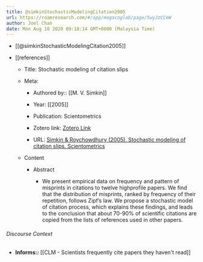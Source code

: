 ```yaml
---
title: @simkinStochasticModelingCitation2005
url: https://roamresearch.com/#/app/megacoglab/page/5wyJzCCeW
author: Joel Chan
date: Mon Aug 10 2020 09:18:14 GMT+0800 (Malaysia Time)
---
```


- [[@simkinStochasticModelingCitation2005]]
- [[references]]

    - Title: Stochastic modeling of citation slips

    - Meta:

        - Authored by:: [[M. V. Simkin]]

        - Year: [[2005]]

        - Publication: Scientometrics

        - Zotero link: [Zotero Link](zotero://select/items/1_4WBTME9Y)

        - URL: [Simkin & Roychowdhury (2005). Stochastic modeling of citation slips. Scientometrics](https://doi.org/10.1007/s11192-005-0028-2)

    - Content

        - Abstract

            - We present empirical data on frequency and pattern of misprints in citations to twelve highprofile papers. We find that the distribution of misprints, ranked by frequency of their repetition, follows Zipf’s law. We propose a stochastic model of citation process, which explains these findings, and leads to the conclusion that about 70-90% of scientific citations are copied from the lists of references used in other papers.

###### Discourse Context

- **Informs::** [[CLM - Scientists frequently cite papers they haven't read]]
